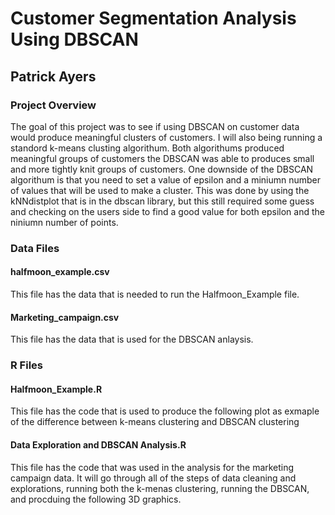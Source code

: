 # Customer Segmentation Analysis Using DBSCAN
## Patrick Ayers

### Project Overview
The goal of this project was to see if using DBSCAN on customer data would produce meaningful clusters of customers.
I will also being running a standord k-means clusting algorithum. Both algorithums produced meaningful groups of customers
the DBSCAN was able to produces small and more tightly knit groups of customers. One downside of the DBSCAN algorithum is that
you need to set a value of epsilon and a miniumn number of values that will be used to make a cluster. This was done by using the 
kNNdistplot that is in the dbscan library, but this still required some guess and checking on the users side to find a good value 
for both epsilon and the niniumn number of points.


### Data Files

#### halfmoon_example.csv
This file has the data that is needed to run the Halfmoon_Example file.

#### Marketing_campaign.csv
This file has the data that is used for the DBSCAN anlaysis.

### R Files

#### Halfmoon_Example.R
This file has the code that is used to produce the following plot as exmaple of the difference between
k-means clustering and DBSCAN clustering

#### Data Exploration and DBSCAN Analysis.R
This file has the code that was used in the analysis for the marketing campaign data. It will go through 
all of the steps of data cleaning and explorations, running both the k-menas clustering, running the
DBSCAN, and procduing the following 3D graphics. 
